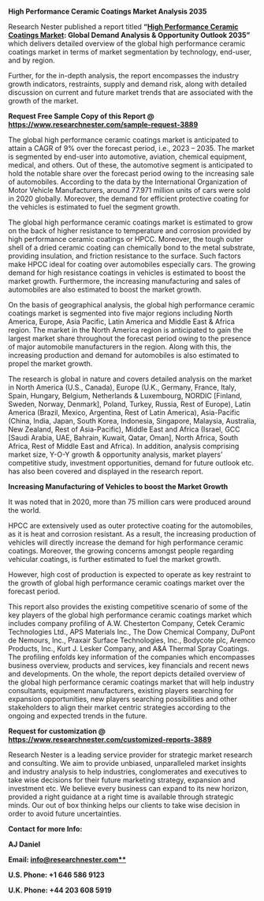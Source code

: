 ﻿**High Performance Ceramic Coatings Market Analysis 2035**

Research Nester published a report titled **“[High Performance Ceramic Coatings Market](https://www.researchnester.com/reports/high-performance-ceramic-coatings-market/3889): Global Demand Analysis & Opportunity Outlook 2035”** which delivers detailed overview of the global high performance ceramic coatings market in terms of market segmentation by technology, end-user, and by region.

Further, for the in-depth analysis, the report encompasses the industry growth indicators, restraints, supply and demand risk, along with detailed discussion on current and future market trends that are associated with the growth of the market.

**Request Free Sample Copy of this Report @ <https://www.researchnester.com/sample-request-3889>** 

The global high performance ceramic coatings market is anticipated to attain a CAGR of 9% over the forecast period, i.e., 2023 – 2035. The market is segmented by end-user into automotive, aviation, chemical equipment, medical, and others. Out of these, the automotive segment is anticipated to hold the notable share over the forecast period owing to the increasing sale of automobiles. According to the data by the International Organization of Motor Vehicle Manufacturers, around 77.971 million units of cars were sold in 2020 globally. Moreover, the demand for efficient protective coating for the vehicles is estimated to fuel the segment growth.

The global high performance ceramic coatings market is estimated to grow on the back of higher resistance to temperature and corrosion provided by high performance ceramic coatings or HPCC. Moreover, the tough outer shell of a dried ceramic coating can chemically bond to the metal substrate, providing insulation, and friction resistance to the surface. Such factors make HPCC ideal for coating over automobiles especially cars. The growing demand for high resistance coatings in vehicles is estimated to boost the market growth. Furthermore, the increasing manufacturing and sales of automobiles are also estimated to boost the market growth.

On the basis of geographical analysis, the global high performance ceramic coatings market is segmented into five major regions including North America, Europe, Asia Pacific, Latin America and Middle East & Africa region. The market in the North America region is anticipated to gain the largest market share throughout the forecast period owing to the presence of major automobile manufacturers in the region. Along with this, the increasing production and demand for automobiles is also estimated to propel the market growth.

The research is global in nature and covers detailed analysis on the market in North America (U.S., Canada), Europe (U.K., Germany, France, Italy, Spain, Hungary, Belgium, Netherlands & Luxembourg, NORDIC [Finland, Sweden, Norway, Denmark], Poland, Turkey, Russia, Rest of Europe), Latin America (Brazil, Mexico, Argentina, Rest of Latin America), Asia-Pacific (China, India, Japan, South Korea, Indonesia, Singapore, Malaysia, Australia, New Zealand, Rest of Asia-Pacific), Middle East and Africa (Israel, GCC [Saudi Arabia, UAE, Bahrain, Kuwait, Qatar, Oman], North Africa, South Africa, Rest of Middle East and Africa). In addition, analysis comprising market size, Y-O-Y growth & opportunity analysis, market players’ competitive study, investment opportunities, demand for future outlook etc. has also been covered and displayed in the research report.

**Increasing Manufacturing of Vehicles to boost the Market Growth**

It was noted that in 2020, more than 75 million cars were produced around the world.

HPCC are extensively used as outer protective coating for the automobiles, as it is heat and corrosion resistant. As a result, the increasing production of vehicles will directly increase the demand for high performance ceramic coatings. Moreover, the growing concerns amongst people regarding vehicular coatings, is further estimated to fuel the market growth. 

However, high cost of production is expected to operate as key restraint to the growth of global high performance ceramic coatings market over the forecast period.

This report also provides the existing competitive scenario of some of the key players of the global high performance ceramic coatings market which includes company profiling of A.W. Chesterton Company, Cetek Ceramic Technologies Ltd., APS Materials Inc., The Dow Chemical Company, DuPont de Nemours, Inc., Praxair Surface Technologies, Inc., Bodycote plc, Aremco Products, Inc., Kurt J. Lesker Company, and A&A Thermal Spray Coatings. The profiling enfolds key information of the companies which encompasses business overview, products and services, key financials and recent news and developments. On the whole, the report depicts detailed overview of the global high performance ceramic coatings market that will help industry consultants, equipment manufacturers, existing players searching for expansion opportunities, new players searching possibilities and other stakeholders to align their market centric strategies according to the ongoing and expected trends in the future.      

**Request for customization @ <https://www.researchnester.com/customized-reports-3889>**  

Research Nester is a leading service provider for strategic market research and consulting. We aim to provide unbiased, unparalleled market insights and industry analysis to help industries, conglomerates and executives to take wise decisions for their future marketing strategy, expansion and investment etc. We believe every business can expand to its new horizon, provided a right guidance at a right time is available through strategic minds. Our out of box thinking helps our clients to take wise decision in order to avoid future uncertainties.

**Contact for more Info:**

**AJ Daniel**

**Email: [info@researchnester.com**](mailto:info@researchnester.com)**

**U.S. Phone: +1 646 586 9123** 

**U.K. Phone: +44 203 608 5919**



